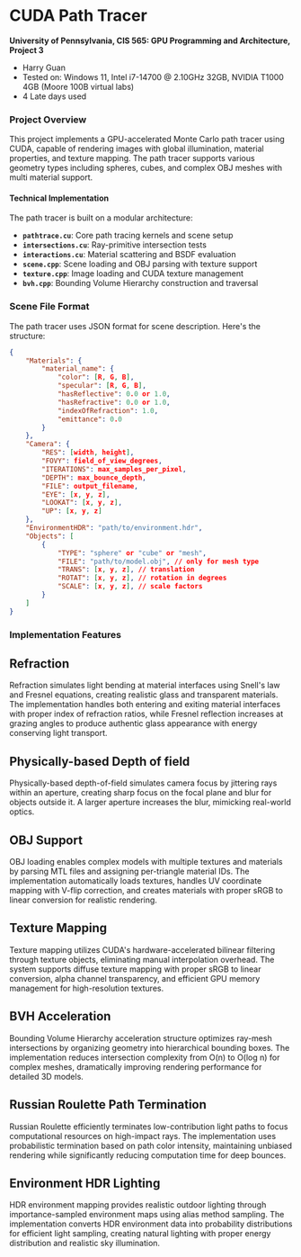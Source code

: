 CUDA Path Tracer
================

**University of Pennsylvania, CIS 565: GPU Programming and Architecture, Project 3**

* Harry Guan
* Tested on: Windows 11, Intel i7-14700 @ 2.10GHz 32GB, NVIDIA T1000 4GB (Moore 100B virtual labs)
* 4 Late days used

### Project Overview

This project implements a GPU-accelerated Monte Carlo path tracer using CUDA, capable of rendering  images with global illumination, material properties, and texture mapping. The path tracer supports various geometry types including spheres, cubes, and complex OBJ meshes with multi material support.

#### Technical Implementation

The path tracer is built on a modular architecture:

- **`pathtrace.cu`**: Core path tracing kernels and scene setup
- **`intersections.cu`**: Ray-primitive intersection tests
- **`interactions.cu`**: Material scattering and BSDF evaluation
- **`scene.cpp`**: Scene loading and OBJ parsing with texture support
- **`texture.cpp`**: Image loading and CUDA texture management
- **`bvh.cpp`**: Bounding Volume Hierarchy construction and traversal


### Scene File Format

The path tracer uses JSON format for scene description. Here's the structure:

```json
{
    "Materials": {
        "material_name": {
            "color": [R, G, B],
            "specular": [R, G, B], 
            "hasReflective": 0.0 or 1.0,
            "hasRefractive": 0.0 or 1.0,
            "indexOfRefraction": 1.0,
            "emittance": 0.0
        }
    },
    "Camera": {
        "RES": [width, height],
        "FOVY": field_of_view_degrees,
        "ITERATIONS": max_samples_per_pixel,
        "DEPTH": max_bounce_depth,
        "FILE": output_filename,
        "EYE": [x, y, z],
        "LOOKAT": [x, y, z], 
        "UP": [x, y, z]
    },
    "EnvironmentHDR": "path/to/environment.hdr",
    "Objects": [
        {
            "TYPE": "sphere" or "cube" or "mesh",
            "FILE": "path/to/model.obj", // only for mesh type
            "TRANS": [x, y, z], // translation
            "ROTAT": [x, y, z], // rotation in degrees
            "SCALE": [x, y, z], // scale factors
        }
    ]
}
```

### Implementation Features

## Refraction

Refraction simulates light bending at material interfaces using Snell's law and Fresnel equations, creating realistic glass and transparent materials. The implementation handles both entering and exiting material interfaces with proper index of refraction ratios, while Fresnel reflection increases at grazing angles to produce authentic glass appearance with energy conserving light transport. 

## Physically-based Depth of field

Physically-based depth-of-field simulates camera focus by jittering rays within an aperture, creating sharp focus on the focal plane and blur for objects outside it. A larger aperture increases the blur, mimicking real-world optics.

## OBJ Support

OBJ loading enables complex models with multiple textures and materials by parsing MTL files and assigning per-triangle material IDs. The implementation automatically loads textures, handles UV coordinate mapping with V-flip correction, and creates materials with proper sRGB to linear conversion for realistic rendering.

## Texture Mapping

Texture mapping utilizes CUDA's hardware-accelerated bilinear filtering through texture objects, eliminating manual interpolation overhead. The system supports diffuse texture mapping with proper sRGB to linear conversion, alpha channel transparency, and efficient GPU memory management for high-resolution textures.


## BVH Acceleration

Bounding Volume Hierarchy acceleration structure optimizes ray-mesh intersections by organizing geometry into hierarchical bounding boxes. The implementation reduces intersection complexity from O(n) to O(log n) for complex meshes, dramatically improving rendering performance for detailed 3D models. 

## Russian Roulette Path Termination

Russian Roulette efficiently terminates low-contribution light paths to focus computational resources on high-impact rays. The implementation uses probabilistic termination based on path color intensity, maintaining unbiased rendering while significantly reducing computation time for deep bounces.

## Environment HDR Lighting

HDR environment mapping provides realistic outdoor lighting through importance-sampled environment maps using alias method sampling. The implementation converts HDR environment data into probability distributions for efficient light sampling, creating natural lighting with proper energy distribution and realistic sky illumination. 
